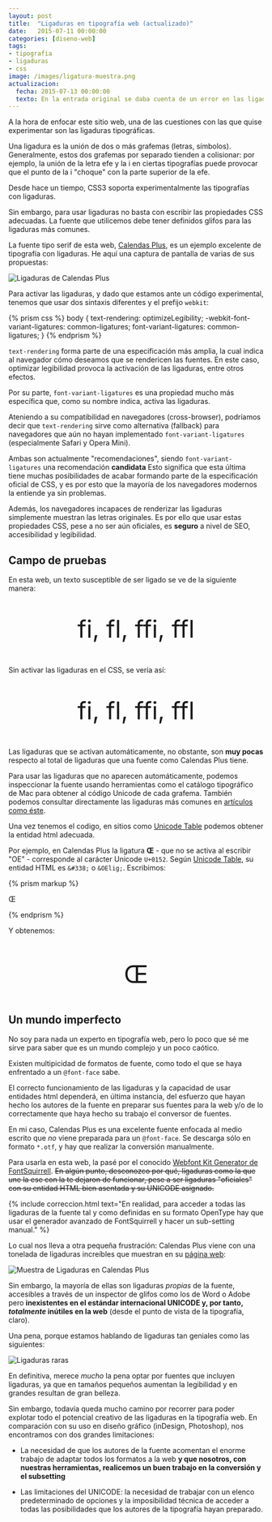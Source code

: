 ```yaml
---
layout: post
title:  "Ligaduras en tipografía web (actualizado)"
date:   2015-07-11 00:00:00
categories: [diseno-web]
tags: 
- tipografia
- ligaduras
- css
image: /images/ligatura-muestra.png
actualizacion:
  fecha: 2015-07-13 00:00:00
  texto: En la entrada original se daba cuenta de un error en las ligaduras achacado al conversor de Font Squirrell. En realidad hay que usar el conversor avanzado para acceder a todos los sub-sets de la fuente.
---
```


A la hora de enfocar este sitio web, una de las cuestiones con las que quise experimentar son las ligaduras tipográficas.

Una ligadura es la unión de dos o más grafemas (letras, símbolos). Generalmente, estos dos grafemas por separado tienden a colisionar: por ejemplo, la unión de la letra efe y la i en ciertas tipografías puede provocar que el punto de la i "choque" con la parte superior de la efe.

Desde hace un tiempo, CSS3 soporta experimentalmente las tipografías con ligaduras.

Sin embargo, para usar ligaduras no basta con escribir las propiedades CSS adecuadas. La fuente que utilicemos debe tener definidos glifos para las ligaduras más comunes.

La fuente tipo serif de esta web, [Calendas Plus], es un ejemplo excelente de tipografía con ligaduras. He aquí una captura de pantalla de varias de sus propuestas:

![Ligaduras de Calendas Plus](/images/ligaturas.png)

Para activar las ligaduras, y dado que estamos ante un código experimental, tenemos que usar dos sintaxis diferentes y el prefijo `webkit`:

{% prism css %}
body {
	text-rendering: optimizeLegibility;
	-webkit-font-variant-ligatures: common-ligatures;
	font-variant-ligatures: common-ligatures;
}
{% endprism %}

`text-rendering` forma parte de una especificación más amplia, la cual indica al navegador cómo deseamos que se rendericen las fuentes. En este caso, optimizar legibilidad provoca la activación de las ligaduras, entre otros efectos.

Por su parte, `font-variant-ligatures` es una propiedad mucho más específica que, como su nombre indica, activa las ligaduras.

Ateniendo a su compatibilidad en navegadores (cross-browser), podríamos decir que `text-rendering` sirve como alternativa (fallback) para navegadores que aún no hayan implementado `font-variant-ligatures` (especialmente Safari y Opera Mini).

Ambas son actualmente "recomendaciones", siendo `font-variant-ligatures` una recomendación __candidata__ Esto significa que esta última tiene muchas posibilidades de acabar formando parte de la especificación oficial de CSS, y es por esto que la mayoría de los navegadores modernos la entiende ya sin problemas.

Además, los navegadores incapaces de renderizar las ligaduras simplemente muestran las letras originales. Es por ello que usar estas propiedades CSS, pese a no ser aún oficiales, es __seguro__ a nivel de SEO, accesibilidad y legibilidad.

## Campo de pruebas

En esta web, un texto susceptible de ser ligado se ve de la siguiente manera:

<p style="font-size:3rem; text-align:center; line-height:3rem">fi, fl, ffi, ffl</p>

Sin activar las ligaduras en el CSS, se vería así:

<p style="font-size:3rem; text-align:center; line-height:3rem; text-rendering: optimizeSpeed;
	-webkit-font-variant-ligatures: no-common-ligatures;
	font-variant-ligatures: no-common-ligatures;">fi, fl, ffi, ffl</p>

Las ligaduras que se activan automáticamente, no obstante, son __muy pocas__ respecto al total de ligaduras que una fuente como Calendas Plus tiene. 

Para usar las ligaduras que no aparecen automáticamente, podemos inspeccionar la fuente usando herramientas como el catálogo tipográfico de Mac para obtener al código Unicode de cada grafema. También podemos consultar directamente las ligaduras más comunes en [artículos como éste](http://adamdscott.com/ligatures-on-the-web/).

Una vez tenemos el codigo, en sitios como [Unicode Table] podemos obtener la entidad html adecuada.

Por ejemplo, en Calendas Plus la ligatura __&OElig;__ - que no se activa al escribir "OE" - corresponde al carácter Unicode `U+0152`. Según [Unicode Table][Unicode Table OE], su entidad HTML es `&#338;` o `&OElig;`. Escribimos:

{% prism markup %}
<p>&#338;</p>
{% endprism %}

Y obtenemos:

<p style="font-size:3rem; text-align:center;" >&OElig;</p>

## Un mundo imperfecto

No soy para nada un experto en tipografía web, pero lo poco que sé me sirve para saber que es un mundo complejo y un poco caótico. 

Existen multipicidad de formatos de fuente, como todo el que se haya enfrentado a un `@font-face` sabe.

El correcto funcionamiento de las ligaduras y la capacidad de usar entidades html dependerá, en última instancia, del esfuerzo que hayan hecho los autores de la fuente en preparar sus fuentes para la web y/o de lo correctamente que haya hecho su trabajo el conversor de fuentes.

En mi caso, Calendas Plus es una excelente fuente enfocada al medio escrito que *no* viene preparada para un `@font-face`. Se descarga sólo en formato `*.otf`, y hay que realizar la conversión manualmente.

Para usarla en esta web, la pasé por el conocido [Webfont Kit Generator de FontSquirrell]. <del>En algún punto, desconozco por qué, ligaduras como la que une la ese con la te dejaron de funcionar, pese a ser ligaduras "oficiales" con su entidad HTML bien asentada y su UNICODE asignado.</del>


{% include correccion.html text="En realidad, para acceder a todas las ligaduras de la fuente tal y como definidas en su formato OpenType hay que usar el generador avanzado de FontSquirrell y hacer un sub-setting manual." %}

Lo cual nos lleva a otra pequeña frustración: Calendas Plus viene con una tonelada de ligaduras increíbles que muestran en su [página web][Calendas Plus]:

![Muestra de Ligaduras en Calendas Plus](/images/ligatura-muestra.png)

Sin embargo, la mayoría de ellas son ligaduras *propias* de la fuente, accesibles a través de un inspector de glifos como los de Word o Adobe pero __inexistentes en el estándar internacional UNICODE y, por tanto, *totalmente* inútiles en la web__ (desde el punto de vista de la tipografía, claro).

Una pena, porque estamos hablando de ligaduras tan geniales como las siguientes:

![Ligaduras raras](/images/ligatures-weirdo.png)

En definitiva, merece *mucho* la pena optar por fuentes que incluyen ligaduras, ya que en tamaños pequeños aumentan la legibilidad y en grandes resultan de gran belleza. 

Sin embargo, todavía queda mucho camino por recorrer para poder explotar todo el potencial creativo de las ligaduras en la tipografía web. En comparación con su uso en diseño gráfico (inDesign, Photoshop), nos encontramos con dos grandes limitaciones:

* La necesidad de que los autores de la fuente acomentan el enorme trabajo de adaptar todos los formatos a la web __y que nosotros, con nuestras herramientas, realicemos un buen trabajo en la conversión y el subsetting__

* Las limitaciones del UNICODE: la necesidad de trabajar con un elenco predeterminado de opciones y la imposibilidad técnica de acceder a todas las posibilidades que los autores de la tipografía hayan preparado.

[Calendas Plus]: http://www.calendasplus.com
[Unicode Table]: http://unicode-table.com/es/
[Unicode Table OE]: http://unicode-table.com/es/0152/
[Webfont Kit Generator de FontSquirrell]: http://www.fontsquirrel.com/tools/webfont-generator
